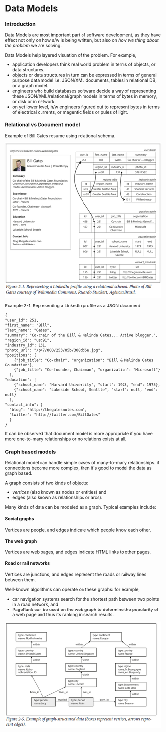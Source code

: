 # Data Models

### Introduction

Data Models are most important part of software development, as they have effect not only on how s/w is being written, but also on *how we thing about the problem* we are solving. 

Data Models help layered visuation of the problem. For example, 

* application developers think real world problem in terms of objects, or data structures.
* objects or data structures in turn can be expressed in terms of general purpose data model i.e. JSON/XML documents, tables in relational DB, or a graph model.
* engineers who build databases software decide a way of representing these JSON/XML/relational/graph models in terms of bytes in memory, or disk or in network.
* on yet lower level, h/w engineers figured out to represent bytes in terms of electrical currents, or magentic fields or pules of light.

### Relational vs Document model

Example of Bill Gates resume using relational schema.

![Example of Bill Gates resume using relational schema](chap2-gates-resume-relational.PNG)

Example 2-1. Representing a LinkedIn profile as a JSON document

```
{
"user_id": 251,
"first_name": "Bill",
"last_name": "Gates",
"summary": "Co-chair of the Bill & Melinda Gates... Active blogger.",
"region_id": "us:91",
"industry_id": 131,
"photo_url": "/p/7/000/253/05b/308dd6e.jpg",
"positions": [
    {"job_title": "Co-chair", "organization": "Bill & Melinda Gates Foundation"},
    {"job_title": "Co-founder, Chairman", "organization": "Microsoft"}
  ],
"education": [
    {"school_name": "Harvard University", "start": 1973, "end": 1975},
    {"school_name": "Lakeside School, Seattle", "start": null, "end": null}
  ],
"contact_info": {
  "blog": "http://thegatesnotes.com",
  "twitter": "http://twitter.com/BillGates"
  }
}
```

It can be observed that document model is more appropriate if you have more one-to-many relationships or no relations exists at all. 

### Graph based models

Relational model can handle simple cases of many-to-many relationships. if connections become more complex, then it's good to model the data as graph based.

A graph consists of two kinds of objects: 
* *vertices* (also known as nodes or entities) and
* edges (also known as relationships or arcs). 

Many kinds of data can be modeled as a graph. Typical examples include:

#### Social graphs
Vertices are people, and edges indicate which people know each other.

#### The web graph
Vertices are web pages, and edges indicate HTML links to other pages.

#### Road or rail networks
Vertices are junctions, and edges represent the roads or railway lines between
them.

Well-known algorithms can operate on these graphs: for example, 
* car navigation systems search for the shortest path between two points in a road network, and
* PageRank can be used on the web graph to determine the popularity of a web page and thus its ranking in search results.

![Graph Example](chap2-graph-example1.PNG)
